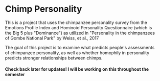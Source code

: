 # Chimp Personality

This is a project that uses the chimpanzee personality survey from the Emotions Profile Index and Hominoid Personality Questionnaire (which is the Big 5 plus "Dominance") as utilized in "Personality in the chimpanzees of Gombe National Park" by Weiss, et al., 2017

The goal of this project is to examine what predicts people's assessments of chimpanzee personality, as well as whether homophily in personality predicts stronger relationships between chimps.

#### Check back later for updates! I will be working on this throughout the semester
